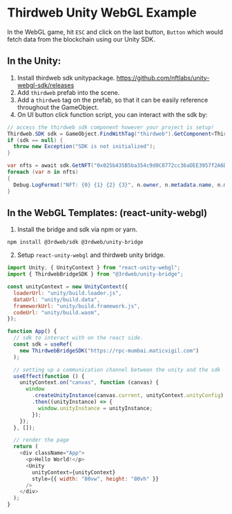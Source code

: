 # Thirdweb Unity WebGL Example

In the WebGL game, hit `ESC` and click on the last button, `Button` which would fetch data from the blockchain using our Unity SDK.

## In the Unity:
1. Install thirdweb sdk unitypackage. https://github.com/nftlabs/unity-webgl-sdk/releases
2. Add `thirdweb` prefab into the scene.
3. Add a `thirdweb` tag on the prefab, so that it can be easily reference throughout the GameObject.
4. On UI button click function script, you can interact with the sdk by:
```c#
// access the thirdweb sdk component however your project is setup!
Thirdweb.SDK sdk = GameObject.FindWithTag("thirdweb").GetComponent<Thirdweb.SDK>();
if (sdk == null) {
  throw new Exception("SDK is not initialized");
}

var nfts = await sdk.GetNFT("0x025b435B5ba354c9d0C8772cc36aDEE3957f2A6D").GetAllWithOwner();
foreach (var n in nfts)
{
  Debug.LogFormat("NFT: {0} {1} {2} {3}", n.owner, n.metadata.name, n.metadata.description, n.metadata.image);
}
```

## In the WebGL Templates: (react-unity-webgl)
1. Install the bridge and sdk via npm or yarn.
```
npm install @3rdweb/sdk @3rdweb/unity-bridge
```
2. Setup `react-unity-webgl` and thirdweb unity bridge.
```javascript
import Unity, { UnityContext } from "react-unity-webgl";
import { ThirdwebBridgeSDK } from "@3rdweb/unity-bridge";

const unityContext = new UnityContext({
  loaderUrl: "unity/build.loader.js",
  dataUrl: "unity/build.data",
  frameworkUrl: "unity/build.framework.js",
  codeUrl: "unity/build.wasm",
});

function App() {
  // sdk to interact with on the react side.
  const sdk = useRef(
    new ThirdwebBridgeSDK("https://rpc-mumbai.maticvigil.com")
  );

  // setting up a communication channel between the unity and the sdk
  useEffect(function () {
    unityContext.on("canvas", function (canvas) {
      window
        .createUnityInstance(canvas.current, unityContext.unityConfig)
        .then((unityInstance) => {
          window.unityInstance = unityInstance;
        });
    });
  }, []);

  // render the page
  return (
    <div className="App">
      <p>Hello World!</p>
      <Unity
        unityContext={unityContext}
        style={{ width: "80vw", height: "80vh" }}
      />
    </div>
  );
}
```
